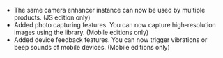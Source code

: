 * The same camera enhancer instance can now be used by multiple products. (JS edition only)
* Added photo capturing features. You can now capture high-resolution images using the library. (Mobile editions only)
* Added device feedback features. You can now trigger vibrations or beep sounds of mobile devices. (Mobile editions only)

